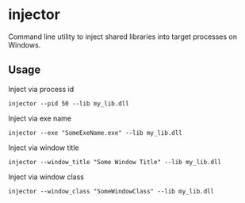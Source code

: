 # injector
Command line utility to inject shared libraries into target processes on Windows.

## Usage
Inject via process id
```console
injector --pid 50 --lib my_lib.dll
```

Inject via exe name
```console
injector --exe "SomeExeName.exe" --lib my_lib.dll
```

Inject via window title
```console
injector --window_title "Some Window Title" --lib my_lib.dll
```

Inject via window class 
```console
injector --window_class "SomeWindowClass" --lib my_lib.dll
```
